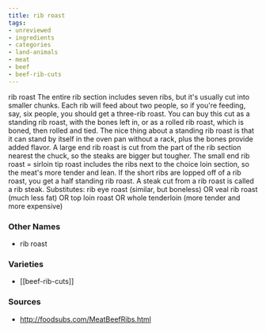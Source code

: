 ```yaml
---
title: rib roast
tags:
- unreviewed
- ingredients
- categories
- land-animals
- meat
- beef
- beef-rib-cuts
---
```

rib roast The entire rib section includes seven ribs, but it's usually cut into smaller chunks. Each rib will feed about two people, so if you're feeding, say, six people, you should get a three-rib roast. You can buy this cut as a standing rib roast, with the bones left in, or as a rolled rib roast, which is boned, then rolled and tied. The nice thing about a standing rib roast is that it can stand by itself in the oven pan without a rack, plus the bones provide added flavor. A large end rib roast is cut from the part of the rib section nearest the chuck, so the steaks are bigger but tougher. The small end rib roast = sirloin tip roast includes the ribs next to the choice loin section, so the meat's more tender and lean. If the short ribs are lopped off of a rib roast, you get a half standing rib roast. A steak cut from a rib roast is called a rib steak. Substitutes: rib eye roast (similar, but boneless) OR veal rib roast (much less fat) OR top loin roast OR whole tenderloin (more tender and more expensive)

### Other Names

* rib roast

### Varieties

* [[beef-rib-cuts]]

### Sources
* http://foodsubs.com/MeatBeefRibs.html
